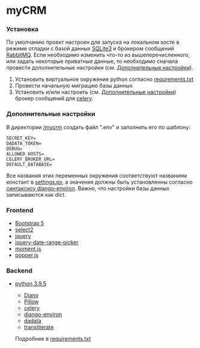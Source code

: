 # myCRM

### Установка

По умолчанию проект настроен для запуска на локальном хосте в режиме отладки с базой данных [SQLite3](https://www.sqlite.org/index.html) и брокером сообщений [RabbitMQ](https://www.rabbitmq.com/). Если необходимо изменить что-то из вышеперечисленного, или задать некоторые приватные данные, то необходимо сначала провести дополнительные настройки (см. [Дополнительные настройки](#дополнительные-настройки)).

1. Установить виртуальное окружение python согласно [requrements.txt](requrements.txt)
2. Провести начальную миграцию базы данных
3. Установить и/или настроить (см. [Дополнительные настройки](#дополнительные-настройки)) брокер сообщений для [celery](https://docs.celeryproject.org/en/stable/).

### Дополнительные настройки

В директории [/mycrm](mycrm/) создать файл ".env" и заполнить его по шаблону:

```
SECRET_KEY=
DADATA_TOKEN=
DEBUG=
ALLOWED_HOSTS=
CELERY_BROKER_URL=
DEFAULT_DATABASE=
```

Все названия этих переменных окружения соответствуют названиям констант в [settings.py](mycrm/settings.py), а значения должны быть установленны согласно [синтаксису django-environ](https://django-environ.readthedocs.io/en/latest/).
Важно, что настройки базы данных записываются как dict.

### Frontend

- [Bootstrap 5](https://getbootstrap.com/)
- [select2](https://select2.org/)
- [jquery](https://jquery.com/)
- [jquery-date-range-picker](https://github.com/longbill/jquery-date-range-picker)
- [moment.js](https://momentjs.com/)
- [popper.js](https://popper.js.org/)

### Backend

- [python 3.9.5](https://www.python.org/downloads/release/python-395/)
    - [Djano](https://www.djangoproject.com/)
    - [Pillow](https://pillow.readthedocs.io/en/stable/)
    - [celery](https://docs.celeryproject.org/en/stable/)
    - [django-environ](https://django-environ.readthedocs.io/en/latest/)
    - [dadata](https://dadata.ru/api/)
    - [transliterate](https://pypi.org/project/transliterate/)

    Подробнее в [requirements.txt](requirements.txt)
